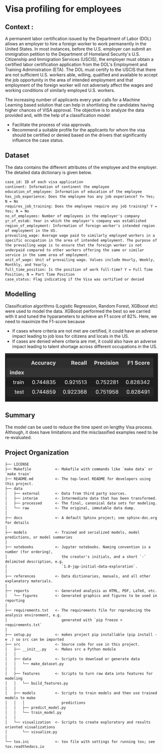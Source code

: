 # Visa profiling for employees

## Context :

A permanent labor certification issued by the Department of Labor (DOL) allows an employer to hire a foreign worker to work permanently in the United States. In most instances, before the U.S. employer can submit an immigration petition to the Department of Homeland Security's U.S. Citizenship and Immigration Services (USCIS), the employer must obtain a certified labor certification application from the DOL's Employment and Training Administration (ETA). The DOL must certify to the USCIS that there are not sufficient U.S. workers able, willing, qualified and available to accept the job opportunity in the area of intended employment and that employment of the foreign worker will not adversely affect the wages and working conditions of similarly employed U.S. workers.

The increasing number of applicants every year calls for a Machine Learning based solution that can help in shortlisting the candidates having higher chances of VISA approval. The objective is to analyze the data provided and, with the help of a classification model:

* Facilitate the process of visa approvals.
* Recommend a suitable profile for the applicants for whom the visa should be certified or denied based on the drivers that significantly influence the case status.


## Dataset 

The data contains the different attributes of the employee and the employer. The detailed data dictionary is given below.

```
case_id: ID of each visa application
continent: Information of continent the employee
education_of_employee: Information of education of the employee
has_job_experience: Does the employee has any job experience? Y= Yes; N = No
requires_job_training: Does the employee require any job training? Y = Yes; N = No
no_of_employees: Number of employees in the employer's company
yr_of_estab: Year in which the employer's company was established
region_of_employment: Information of foreign worker's intended region of employment in the US.
prevailing_wage: Average wage paid to similarly employed workers in a specific occupation in the area of intended employment. The purpose of the prevailing wage is to ensure that the foreign worker is not underpaid compared to other workers offering the same or similar service in the same area of employment.
unit_of_wage: Unit of prevailing wage. Values include Hourly, Weekly, Monthly, and Yearly.
full_time_position: Is the position of work full-time? Y = Full Time Position; N = Part Time Position
case_status: Flag indicating if the Visa was certified or denied
```

## Modelling

Classification algorithms (Logistic Regression, Random Forest, XGBoost etc) were used to model the data. XGBoost performed the best so we carried with it and tuned the hyparameters to achieve an F1 score of 82%. Here, we need to maximize the F1-score because 

* If cases where criteria are not met are certified, it could have an adverse impact leading to job loss for citizens and locals in the US.
* If cases are denied where criteria are met, it could also have an adverse impact leading to talent shortage across different occupations in the US.

![metrics](https://github.com/pjeena/VISA-profiling-of-empoyees-using-Machine-Learning/blob/main/metrics.jpeg)

## Summary

The model can be used to reduce the time spent on lengthy Visa process. Although, it does have limitations and the misclassified examples need to be re-evaluated. 


Project Organization
------------

    ├── LICENSE
    ├── Makefile           <- Makefile with commands like `make data` or `make train`
    ├── README.md          <- The top-level README for developers using this project.
    ├── data
    │   ├── external       <- Data from third party sources.
    │   ├── interim        <- Intermediate data that has been transformed.
    │   ├── processed      <- The final, canonical data sets for modeling.
    │   └── raw            <- The original, immutable data dump.
    │
    ├── docs               <- A default Sphinx project; see sphinx-doc.org for details
    │
    ├── models             <- Trained and serialized models, model predictions, or model summaries
    │
    ├── notebooks          <- Jupyter notebooks. Naming convention is a number (for ordering),
    │                         the creator's initials, and a short `-` delimited description, e.g.
    │                         `1.0-jqp-initial-data-exploration`.
    │
    ├── references         <- Data dictionaries, manuals, and all other explanatory materials.
    │
    ├── reports            <- Generated analysis as HTML, PDF, LaTeX, etc.
    │   └── figures        <- Generated graphics and figures to be used in reporting
    │
    ├── requirements.txt   <- The requirements file for reproducing the analysis environment, e.g.
    │                         generated with `pip freeze > requirements.txt`
    │
    ├── setup.py           <- makes project pip installable (pip install -e .) so src can be imported
    ├── src                <- Source code for use in this project.
    │   ├── __init__.py    <- Makes src a Python module
    │   │
    │   ├── data           <- Scripts to download or generate data
    │   │   └── make_dataset.py
    │   │
    │   ├── features       <- Scripts to turn raw data into features for modeling
    │   │   └── build_features.py
    │   │
    │   ├── models         <- Scripts to train models and then use trained models to make
    │   │   │                 predictions
    │   │   ├── predict_model.py
    │   │   └── train_model.py
    │   │
    │   └── visualization  <- Scripts to create exploratory and results oriented visualizations
    │       └── visualize.py
    │
    └── tox.ini            <- tox file with settings for running tox; see tox.readthedocs.io


